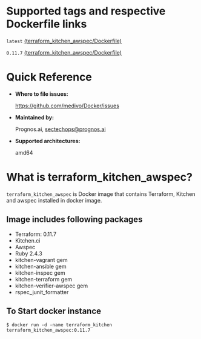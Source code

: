 # Supported tags and respective Dockerfile links

`latest` [(terraform_kitchen_awspec/Dockerfile)](https://github.com/medivo/Docker/blob/master/terraform_kitchen_awspec/Dockerfile)

`0.11.7` [(terraform_kitchen_awspec/Dockerfile)](https://github.com/medivo/Docker/blob/terraform_0.11.7/terraform_kitchen_awspec/Dockerfile)

# Quick Reference
- **Where to file issues:**

    https://github.com/medivo/Docker/issues
    
- **Maintained by:**

    Prognos.ai, sectechops@prognos.ai

- **Supported architectures:**

    amd64

# What is terraform_kitchen_awspec?

`terraform_kitchen_awspec` is Docker image that contains Terraform, Kitchen and awspec installed in docker image.

## Image includes following packages

- Terraform: 0.11.7
- Kitchen.ci
- Awspec
- Ruby 2.4.3
- kitchen-vagrant gem
- kitchen-ansible gem
- kitchen-inspec gem
- kitchen-terraform gem
- kitchen-verifier-awspec gem
- rspec_junit_formatter

## To Start docker instance

```
$ docker run -d -name terraform_kitchen terraform_kitchen_awspec:0.11.7
```
